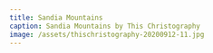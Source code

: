 ```yaml
---
title: Sandia Mountains
caption: Sandia Mountains by This Christography
image: /assets/thischristography-20200912-11.jpg
---
```

